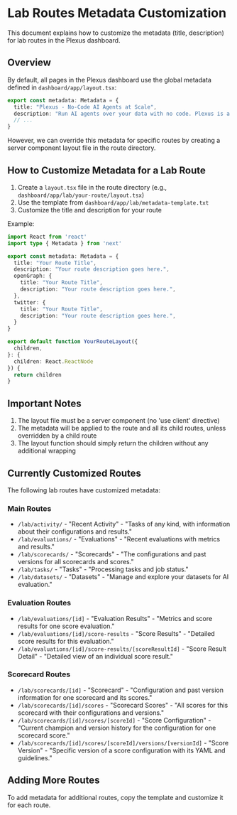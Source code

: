 # Lab Routes Metadata Customization

This document explains how to customize the metadata (title, description) for lab routes in the Plexus dashboard.

## Overview

By default, all pages in the Plexus dashboard use the global metadata defined in `dashboard/app/layout.tsx`:

```typescript
export const metadata: Metadata = {
  title: "Plexus - No-Code AI Agents at Scale",
  description: "Run AI agents over your data with no code. Plexus is a battle-tested platform for building agent-based AI workflows that analyze streams of content and take action.",
  // ...
}
```

However, we can override this metadata for specific routes by creating a server component layout file in the route directory.

## How to Customize Metadata for a Lab Route

1. Create a `layout.tsx` file in the route directory (e.g., `dashboard/app/lab/your-route/layout.tsx`)
2. Use the template from `dashboard/app/lab/metadata-template.txt`
3. Customize the title and description for your route

Example:

```typescript
import React from 'react'
import type { Metadata } from 'next'

export const metadata: Metadata = {
  title: "Your Route Title",
  description: "Your route description goes here.",
  openGraph: {
    title: "Your Route Title",
    description: "Your route description goes here.",
  },
  twitter: {
    title: "Your Route Title",
    description: "Your route description goes here.",
  }
}

export default function YourRouteLayout({
  children,
}: {
  children: React.ReactNode
}) {
  return children
}
```

## Important Notes

1. The layout file must be a server component (no 'use client' directive)
2. The metadata will be applied to the route and all its child routes, unless overridden by a child route
3. The layout function should simply return the children without any additional wrapping

## Currently Customized Routes

The following lab routes have customized metadata:

### Main Routes
- `/lab/activity/` - "Recent Activity" - "Tasks of any kind, with information about their configurations and results."
- `/lab/evaluations/` - "Evaluations" - "Recent evaluations with metrics and results."
- `/lab/scorecards/` - "Scorecards" - "The configurations and past versions for all scorecards and scores."
- `/lab/tasks/` - "Tasks" - "Processing tasks and job status."
- `/lab/datasets/` - "Datasets" - "Manage and explore your datasets for AI evaluation."

### Evaluation Routes
- `/lab/evaluations/[id]` - "Evaluation Results" - "Metrics and score results for one score evaluation."
- `/lab/evaluations/[id]/score-results` - "Score Results" - "Detailed score results for this evaluation."
- `/lab/evaluations/[id]/score-results/[scoreResultId]` - "Score Result Detail" - "Detailed view of an individual score result."

### Scorecard Routes
- `/lab/scorecards/[id]` - "Scorecard" - "Configuration and past version information for one scorecard and its scores."
- `/lab/scorecards/[id]/scores` - "Scorecard Scores" - "All scores for this scorecard with their configurations and versions."
- `/lab/scorecards/[id]/scores/[scoreId]` - "Score Configuration" - "Current champion and version history for the configuration for one scorecard score."
- `/lab/scorecards/[id]/scores/[scoreId]/versions/[versionId]` - "Score Version" - "Specific version of a score configuration with its YAML and guidelines."

## Adding More Routes

To add metadata for additional routes, copy the template and customize it for each route. 